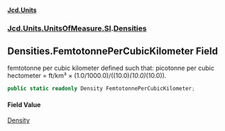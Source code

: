 #### [Jcd.Units](index.md 'index')

### [Jcd.Units.UnitsOfMeasure.SI](Jcd.Units.UnitsOfMeasure.SI.md 'Jcd.Units.UnitsOfMeasure.SI').[Densities](Densities.md 'Jcd.Units.UnitsOfMeasure.SI.Densities')

## Densities.FemtotonnePerCubicKilometer Field

femtotonne per cubic kilometer defined such that: picotonne per cubic hectometer = ft/km³ ×
(1.0/1000.0)/((10.0)*(10.0)*(10.0)).

```csharp
public static readonly Density FemtotonnePerCubicKilometer;
```

#### Field Value

[Density](Density.md 'Jcd.Units.UnitTypes.Density')